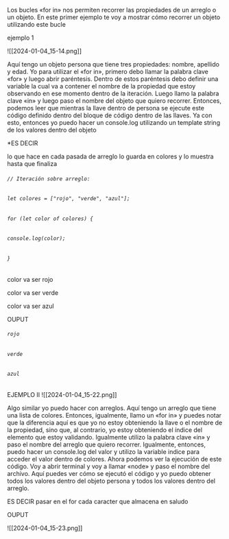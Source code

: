 


 Los bucles «for in» nos permiten recorrer las propiedades de un arreglo o un objeto. En este primer ejemplo te voy a mostrar cómo recorrer un objeto utilizando este bucle


ejemplo 1


![[2024-01-04_15-14.png]]


 Aquí tengo un objeto persona que tiene tres propiedades: nombre, apellido y edad. Yo para utilizar el «for in», primero debo llamar la palabra clave «for» y luego abrir paréntesis. Dentro de estos paréntesis debo definir una variable la cual va a contener el nombre de la propiedad que estoy observando en ese momento dentro de la iteración. Luego llamo la palabra clave «in» y luego paso el nombre del objeto que quiero recorrer. Entonces, podemos leer que mientras la llave dentro de persona se ejecute este código definido dentro del bloque de código dentro de las llaves. Ya con esto, entonces yo puedo hacer un console.log utilizando un template string de los valores dentro del objeto



*ES DECIR


lo que hace en cada pasada de arreglo lo guarda en colores y  lo muestra hasta que finaliza

###### `// Iteración sobre arreglo:`
###### `let colores = ["rojo", "verde", "azul"];`

###### `for (let color of colores) {`
  ###### `console.log(color);`
###### `}`

color va ser  rojo

color va ser verde

color va ser azul

OUPUT

###### `rojo` 
###### `verde`
###### `azul`



EJEMPLO II
![[2024-01-04_15-22.png]]


 Algo similar yo puedo hacer con arreglos. Aquí tengo un arreglo que tiene una lista de colores. Entonces, igualmente, llamo un «for in» y puedes notar que la diferencia aquí es que yo no estoy obteniendo la llave o el nombre de la propiedad, sino que, al contrario, yo estoy obteniendo el índice del elemento que estoy validando. Igualmente utilizo la palabra clave «in» y paso el nombre del arreglo que quiero recorrer. Igualmente, entonces, puedo hacer un console.log del valor y utilizo la variable indice para acceder el valor dentro de colores. Ahora podemos ver la ejecución de este código. Voy a abrir terminal y voy a llamar «node» y paso el nombre del archivo. Aquí puedes ver cómo se ejecutó el código y yo puedo obtener todos los valores dentro del objeto persona y todos los valores dentro del arreglo. 


ES DECIR  pasar en el for  cada caracter que almacena en  saludo

OUPUT


![[2024-01-04_15-23.png]]
